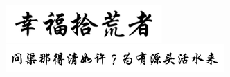 <!-- <img  src='img/logo.jpeg' width="100" alt="logo"><br/> -->
<img  src='img/xf.png' width="360" alt="logo">
<br/>
<img  src='img/wjndqrx.png' width="600" alt="logo">

<!-- -   基本知识总结
-   开发工具总结
-   开发规范完善
-   日常开发手册 -->

<!-- [前端汇总](/web/)
[工具集合](/tool/)
[js 知识](/tool/)
[进阶知识](/tool/)
[GitHub](https://github.com/Silence520/doc)
 -->
<!-- 背景色 -->
<!-- ![color](#f0f0f0) -->
<!-- Happiness Scavenger -->
